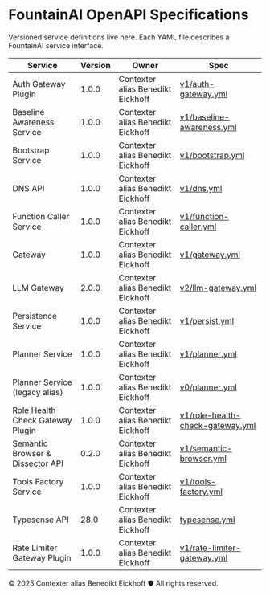 # FountainAI OpenAPI Specifications

Versioned service definitions live here. Each YAML file describes a FountainAI service interface.

| Service | Version | Owner | Spec |
| --- | --- | --- | --- |
| Auth Gateway Plugin | 1.0.0 | Contexter alias Benedikt Eickhoff | [v1/auth-gateway.yml](v1/auth-gateway.yml) |
| Baseline Awareness Service | 1.0.0 | Contexter alias Benedikt Eickhoff | [v1/baseline-awareness.yml](v1/baseline-awareness.yml) |
| Bootstrap Service | 1.0.0 | Contexter alias Benedikt Eickhoff | [v1/bootstrap.yml](v1/bootstrap.yml) |
| DNS API | 1.0.0 | Contexter alias Benedikt Eickhoff | [v1/dns.yml](v1/dns.yml) |
| Function Caller Service | 1.0.0 | Contexter alias Benedikt Eickhoff | [v1/function-caller.yml](v1/function-caller.yml) |
| Gateway | 1.0.0 | Contexter alias Benedikt Eickhoff | [v1/gateway.yml](v1/gateway.yml) |
| LLM Gateway | 2.0.0 | Contexter alias Benedikt Eickhoff | [v2/llm-gateway.yml](v2/llm-gateway.yml) |
| Persistence Service | 1.0.0 | Contexter alias Benedikt Eickhoff | [v1/persist.yml](v1/persist.yml) |
| Planner Service | 1.0.0 | Contexter alias Benedikt Eickhoff | [v1/planner.yml](v1/planner.yml) |
| Planner Service (legacy alias) | 1.0.0 | Contexter alias Benedikt Eickhoff | [v0/planner.yml](v0/planner.yml) |
| Role Health Check Gateway Plugin | 1.0.0 | Contexter alias Benedikt Eickhoff | [v1/role-health-check-gateway.yml](v1/role-health-check-gateway.yml) |
| Semantic Browser & Dissector API | 0.2.0 | Contexter alias Benedikt Eickhoff | [v1/semantic-browser.yml](v1/semantic-browser.yml) |
| Tools Factory Service | 1.0.0 | Contexter alias Benedikt Eickhoff | [v1/tools-factory.yml](v1/tools-factory.yml) |
| Typesense API | 28.0 | Contexter alias Benedikt Eickhoff | [typesense.yml](typesense.yml) |
| Rate Limiter Gateway Plugin | 1.0.0 | Contexter alias Benedikt Eickhoff | [v1/rate-limiter-gateway.yml](v1/rate-limiter-gateway.yml) |

© 2025 Contexter alias Benedikt Eickhoff 🛡️ All rights reserved.

